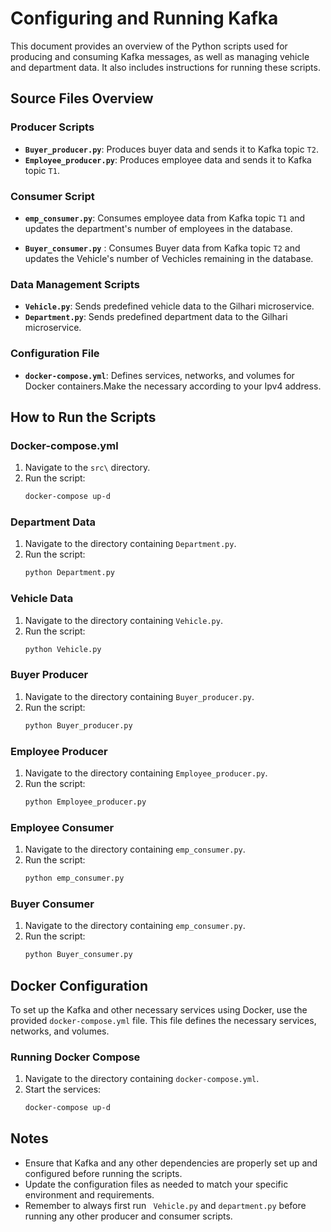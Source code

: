 # Configuring and Running Kafka

This document provides an overview of the Python scripts used for producing and consuming Kafka messages, as well as managing vehicle and department data. It also includes instructions for running these scripts.

## Source Files Overview

### Producer Scripts
- **`Buyer_producer.py`**: Produces buyer data and sends it to Kafka topic `T2`.
- **`Employee_producer.py`**: Produces employee data and sends it to Kafka topic `T1`.

### Consumer Script
- **`emp_consumer.py`**: Consumes employee data from Kafka topic `T1` and updates the department's number of employees in the database.

- **`Buyer_consumer.py`** : Consumes Buyer data from Kafka topic `T2` and updates the Vehicle's number of Vechicles remaining in the database.

### Data Management Scripts
- **`Vehicle.py`**: Sends predefined vehicle data to the Gilhari microservice.
- **`Department.py`**: Sends predefined department data to the Gilhari microservice.

### Configuration File
- **`docker-compose.yml`**: Defines services, networks, and volumes for Docker containers.Make the necessary according to your Ipv4 address.

## How to Run the Scripts

### Docker-compose.yml
1. Navigate to the `src\` directory.
2. Run the script:
    ```bash
    docker-compose up-d
    ```

### Department Data
1. Navigate to the directory containing `Department.py`.
2. Run the script:
    ```bash
    python Department.py
    ```

### Vehicle Data
1. Navigate to the directory containing `Vehicle.py`.
2. Run the script:
    ```bash
    python Vehicle.py
    ```

### Buyer Producer
1. Navigate to the directory containing `Buyer_producer.py`.
2. Run the script:
    ```bash
    python Buyer_producer.py
    ```

### Employee Producer
1. Navigate to the directory containing `Employee_producer.py`.
2. Run the script:
    ```bash
    python Employee_producer.py
    ```

### Employee Consumer
1. Navigate to the directory containing `emp_consumer.py`.
2. Run the script:
    ```bash
    python emp_consumer.py
    ```
###  Buyer Consumer
1. Navigate to the directory containing `emp_consumer.py`.
2. Run the script:
    ```bash
    python Buyer_consumer.py
    ```





## Docker Configuration

To set up the Kafka and other necessary services using Docker, use the provided `docker-compose.yml` file. This file defines the necessary services, networks, and volumes.

### Running Docker Compose
1. Navigate to the directory containing `docker-compose.yml`.
2. Start the services:
    ```bash
    docker-compose up-d
    ```

## Notes
- Ensure that Kafka and any other dependencies are properly set up and configured before running the scripts.
- Update the configuration files as needed to match your specific environment and requirements.
- Remember to always first run ` Vehicle.py` and `department.py` before running any other producer and consumer scripts.









